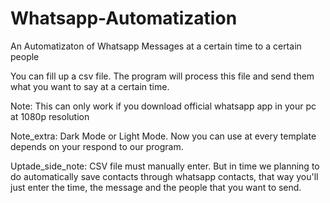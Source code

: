 # Whatsapp-Automatization
An Automatizaton of Whatsapp Messages at a certain time to a certain people

You can fill up a csv file. The program will process this file and send them what you want to say at a certain time.

Note: This can only work if you download official whatsapp app in your pc at 1080p resolution 

Note_extra: Dark Mode or Light Mode. Now you can use at every template depends on your respond to our program.

Uptade_side_note: CSV file must manually enter. But in time we planning to do automatically save contacts through whatsapp contacts, that way you'll just enter the time, the message and the people that you want to send. 
